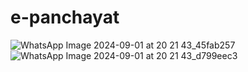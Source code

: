 # e-panchayat
![WhatsApp Image 2024-09-01 at 20 21 43_45fab257](https://github.com/user-attachments/assets/0b7ddf56-7eca-4d97-a682-a25a6e2314d4)
![WhatsApp Image 2024-09-01 at 20 21 43_d799eec3](https://github.com/user-attachments/assets/c564e366-e1c6-4bb0-ae59-8513e93f2a27)
